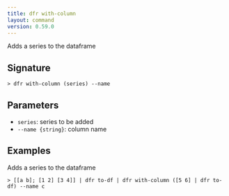 ```yaml
---
title: dfr with-column
layout: command
version: 0.59.0
---
```


Adds a series to the dataframe

## Signature

```> dfr with-column (series) --name```

## Parameters

 -  `series`: series to be added
 -  `--name {string}`: column name

## Examples

Adds a series to the dataframe
```shell
> [[a b]; [1 2] [3 4]] | dfr to-df | dfr with-column ([5 6] | dfr to-df) --name c
```
